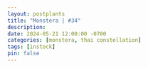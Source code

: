 ```yaml
---
layout: postplants
title: "Monstera | #34"
description: 
date: 2024-05-21 12:00:00 -0700
categories: [monstera, thai constellation]
tags: [instock]
pin: false
---
```

